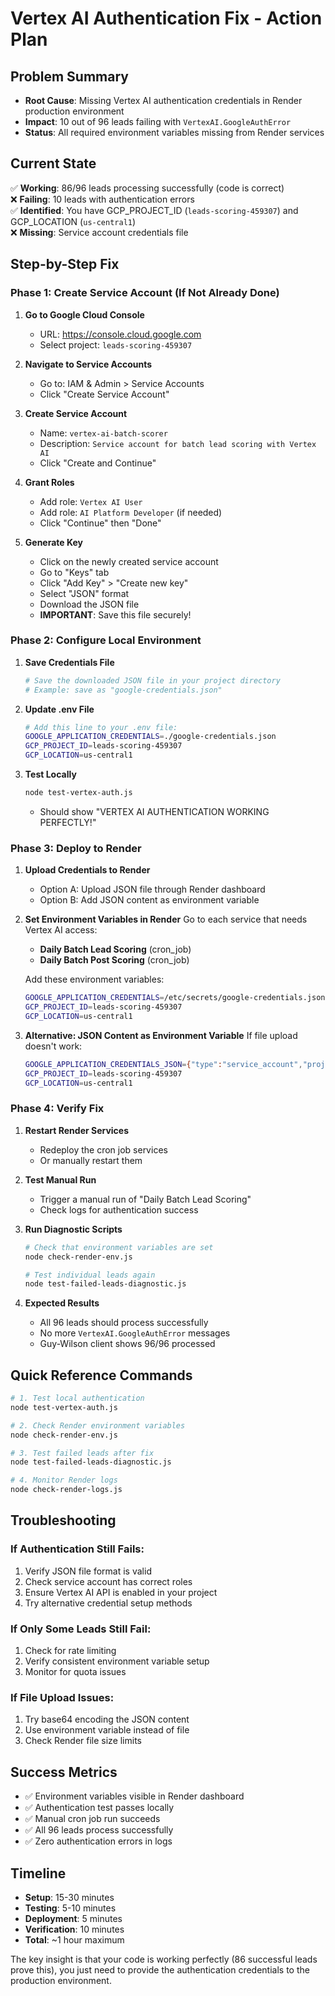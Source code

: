 # Vertex AI Authentication Fix - Action Plan

## Problem Summary
- **Root Cause**: Missing Vertex AI authentication credentials in Render production environment
- **Impact**: 10 out of 96 leads failing with `VertexAI.GoogleAuthError`
- **Status**: All required environment variables missing from Render services

## Current State
✅ **Working**: 86/96 leads processing successfully (code is correct)  
❌ **Failing**: 10 leads with authentication errors  
✅ **Identified**: You have GCP_PROJECT_ID (`leads-scoring-459307`) and GCP_LOCATION (`us-central1`)  
❌ **Missing**: Service account credentials file  

## Step-by-Step Fix

### Phase 1: Create Service Account (If Not Already Done)

1. **Go to Google Cloud Console**
   - URL: https://console.cloud.google.com
   - Select project: `leads-scoring-459307`

2. **Navigate to Service Accounts**
   - Go to: IAM & Admin > Service Accounts
   - Click "Create Service Account"

3. **Create Service Account**
   - Name: `vertex-ai-batch-scorer`
   - Description: `Service account for batch lead scoring with Vertex AI`
   - Click "Create and Continue"

4. **Grant Roles**
   - Add role: `Vertex AI User`
   - Add role: `AI Platform Developer` (if needed)
   - Click "Continue" then "Done"

5. **Generate Key**
   - Click on the newly created service account
   - Go to "Keys" tab
   - Click "Add Key" > "Create new key"
   - Select "JSON" format
   - Download the JSON file
   - **IMPORTANT**: Save this file securely!

### Phase 2: Configure Local Environment

1. **Save Credentials File**
   ```bash
   # Save the downloaded JSON file in your project directory
   # Example: save as "google-credentials.json"
   ```

2. **Update .env File**
   ```bash
   # Add this line to your .env file:
   GOOGLE_APPLICATION_CREDENTIALS=./google-credentials.json
   GCP_PROJECT_ID=leads-scoring-459307
   GCP_LOCATION=us-central1
   ```

3. **Test Locally**
   ```bash
   node test-vertex-auth.js
   ```
   - Should show "VERTEX AI AUTHENTICATION WORKING PERFECTLY!"

### Phase 3: Deploy to Render

1. **Upload Credentials to Render**
   - Option A: Upload JSON file through Render dashboard
   - Option B: Add JSON content as environment variable

2. **Set Environment Variables in Render**
   Go to each service that needs Vertex AI access:
   - **Daily Batch Lead Scoring** (cron_job)
   - **Daily Batch Post Scoring** (cron_job)
   
   Add these environment variables:
   ```bash
   GOOGLE_APPLICATION_CREDENTIALS=/etc/secrets/google-credentials.json
   GCP_PROJECT_ID=leads-scoring-459307
   GCP_LOCATION=us-central1
   ```

3. **Alternative: JSON Content as Environment Variable**
   If file upload doesn't work:
   ```bash
   GOOGLE_APPLICATION_CREDENTIALS_JSON={"type":"service_account","project_id":"..."}
   GCP_PROJECT_ID=leads-scoring-459307
   GCP_LOCATION=us-central1
   ```

### Phase 4: Verify Fix

1. **Restart Render Services**
   - Redeploy the cron job services
   - Or manually restart them

2. **Test Manual Run**
   - Trigger a manual run of "Daily Batch Lead Scoring"
   - Check logs for authentication success

3. **Run Diagnostic Scripts**
   ```bash
   # Check that environment variables are set
   node check-render-env.js
   
   # Test individual leads again
   node test-failed-leads-diagnostic.js
   ```

4. **Expected Results**
   - All 96 leads should process successfully
   - No more `VertexAI.GoogleAuthError` messages
   - Guy-Wilson client shows 96/96 processed

## Quick Reference Commands

```bash
# 1. Test local authentication
node test-vertex-auth.js

# 2. Check Render environment variables
node check-render-env.js

# 3. Test failed leads after fix
node test-failed-leads-diagnostic.js

# 4. Monitor Render logs
node check-render-logs.js
```

## Troubleshooting

### If Authentication Still Fails:
1. Verify JSON file format is valid
2. Check service account has correct roles
3. Ensure Vertex AI API is enabled in your project
4. Try alternative credential setup methods

### If Only Some Leads Still Fail:
1. Check for rate limiting
2. Verify consistent environment variable setup
3. Monitor for quota issues

### If File Upload Issues:
1. Try base64 encoding the JSON content
2. Use environment variable instead of file
3. Check Render file size limits

## Success Metrics
- ✅ Environment variables visible in Render dashboard
- ✅ Authentication test passes locally
- ✅ Manual cron job run succeeds
- ✅ All 96 leads process successfully
- ✅ Zero authentication errors in logs

## Timeline
- **Setup**: 15-30 minutes
- **Testing**: 5-10 minutes  
- **Deployment**: 5 minutes
- **Verification**: 10 minutes
- **Total**: ~1 hour maximum

The key insight is that your code is working perfectly (86 successful leads prove this), you just need to provide the authentication credentials to the production environment.
